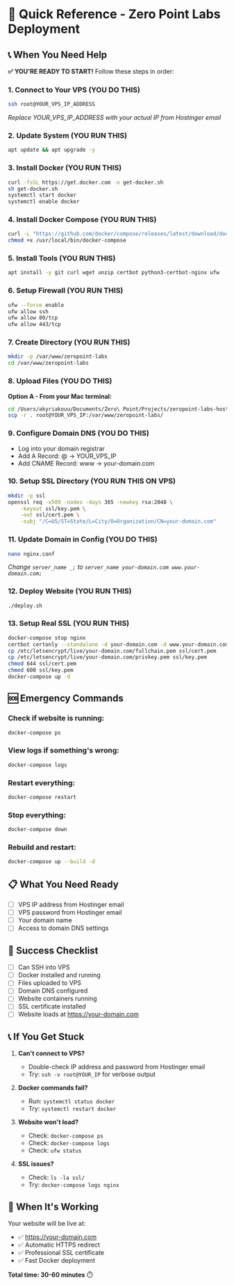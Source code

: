 # 🚀 Quick Reference - Zero Point Labs Deployment

## 📞 When You Need Help

**✅ YOU'RE READY TO START!** Follow these steps in order:

### 1. Connect to Your VPS (YOU DO THIS)
```bash
ssh root@YOUR_VPS_IP_ADDRESS
```
*Replace YOUR_VPS_IP_ADDRESS with your actual IP from Hostinger email*

### 2. Update System (YOU RUN THIS)
```bash
apt update && apt upgrade -y
```

### 3. Install Docker (YOU RUN THIS)
```bash
curl -fsSL https://get.docker.com -o get-docker.sh
sh get-docker.sh
systemctl start docker
systemctl enable docker
```

### 4. Install Docker Compose (YOU RUN THIS)
```bash
curl -L "https://github.com/docker/compose/releases/latest/download/docker-compose-$(uname -s)-$(uname -m)" -o /usr/local/bin/docker-compose
chmod +x /usr/local/bin/docker-compose
```

### 5. Install Tools (YOU RUN THIS)
```bash
apt install -y git curl wget unzip certbot python3-certbot-nginx ufw
```

### 6. Setup Firewall (YOU RUN THIS)
```bash
ufw --force enable
ufw allow ssh
ufw allow 80/tcp
ufw allow 443/tcp
```

### 7. Create Directory (YOU RUN THIS)
```bash
mkdir -p /var/www/zeropoint-labs
cd /var/www/zeropoint-labs
```

### 8. Upload Files (YOU DO THIS)
**Option A - From your Mac terminal:**
```bash
cd /Users/akyriakouu/Documents/Zero\ Point/Projects/zeropoint-labs-hostinger
scp -r . root@YOUR_VPS_IP:/var/www/zeropoint-labs/
```

### 9. Configure Domain DNS (YOU DO THIS)
- Log into your domain registrar
- Add A Record: @ → YOUR_VPS_IP
- Add CNAME Record: www → your-domain.com

### 10. Setup SSL Directory (YOU RUN THIS ON VPS)
```bash
mkdir -p ssl
openssl req -x509 -nodes -days 365 -newkey rsa:2048 \
    -keyout ssl/key.pem \
    -out ssl/cert.pem \
    -subj "/C=US/ST=State/L=City/O=Organization/CN=your-domain.com"
```

### 11. Update Domain in Config (YOU DO THIS)
```bash
nano nginx.conf
```
*Change `server_name _;` to `server_name your-domain.com www.your-domain.com;`*

### 12. Deploy Website (YOU RUN THIS)
```bash
./deploy.sh
```

### 13. Setup Real SSL (YOU RUN THIS)
```bash
docker-compose stop nginx
certbot certonly --standalone -d your-domain.com -d www.your-domain.com
cp /etc/letsencrypt/live/your-domain.com/fullchain.pem ssl/cert.pem
cp /etc/letsencrypt/live/your-domain.com/privkey.pem ssl/key.pem
chmod 644 ssl/cert.pem
chmod 600 ssl/key.pem
docker-compose up -d
```

## 🆘 Emergency Commands

### Check if website is running:
```bash
docker-compose ps
```

### View logs if something's wrong:
```bash
docker-compose logs
```

### Restart everything:
```bash
docker-compose restart
```

### Stop everything:
```bash
docker-compose down
```

### Rebuild and restart:
```bash
docker-compose up --build -d
```

## 📋 What You Need Ready

- [ ] VPS IP address from Hostinger email
- [ ] VPS password from Hostinger email  
- [ ] Your domain name
- [ ] Access to domain DNS settings

## 🎯 Success Checklist

- [ ] Can SSH into VPS
- [ ] Docker installed and running
- [ ] Files uploaded to VPS
- [ ] Domain DNS configured
- [ ] Website containers running
- [ ] SSL certificate installed
- [ ] Website loads at https://your-domain.com

## 📞 If You Get Stuck

1. **Can't connect to VPS?** 
   - Double-check IP address and password from Hostinger email
   - Try: `ssh -v root@YOUR_IP` for verbose output

2. **Docker commands fail?**
   - Run: `systemctl status docker`
   - Try: `systemctl restart docker`

3. **Website won't load?**
   - Check: `docker-compose ps`
   - Check: `docker-compose logs`
   - Check: `ufw status`

4. **SSL issues?**
   - Check: `ls -la ssl/`
   - Try: `docker-compose logs nginx`

## 🎉 When It's Working

Your website will be live at:
- ✅ https://your-domain.com
- ✅ Automatic HTTPS redirect
- ✅ Professional SSL certificate
- ✅ Fast Docker deployment

**Total time: 30-60 minutes** ⏱️
